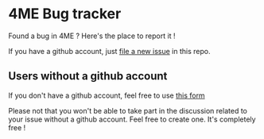 # 4ME Bug tracker

Found a bug in 4ME ? Here's the place to report it !

If you have a github account, just [file a new issue](https://github.com/devteamreims/4ME/issues/new) in this repo.

## Users without a github account

If you don't have a github account, feel free to use [this form](https://gitreports.com/issue/devteamreims/4ME)

Please not that you won't be able to take part in the discussion related to your issue without a github account. Feel free to create one. It's completely free !
